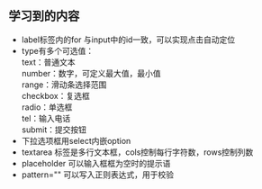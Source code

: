 ## 学习到的内容  
- label标签内的for 与input中的id一致，可以实现点击自动定位  
- type有多个可选值：  
text：普通文本  
number：数字，可定义最大值，最小值  
range：滑动条选择范围  
checkbox：复选框  
radio：单选框  
tel：输入电话  
submit：提交按钮
- 下拉选项框用select内嵌option
- textarea 标签是多行文本框，cols控制每行字符数，rows控制列数
- placeholder 可以输入框框为空时的提示语
- pattern="" 可以写入正则表达式，用于校验
